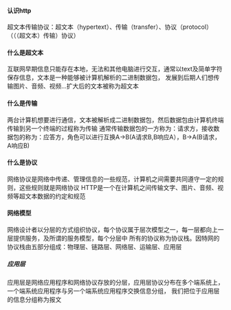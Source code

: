 #### 认识http
超文本传输协议：超文本（hypertext）、传输（transfer）、协议（protocol）
（（（超文本）传输）协议）

#### 什么是超文本
互联网早期信息只能存在本地，无法和其他电脑进行交互，通常以text及简单字符保存信息，文本是一种能够被计算机解析的二进制数据包，
发展到后期人们想传输图片、音频、视频...扩大后的文本被称为超文本

#### 什么是传输
两台计算机想要进行通信，文本被解析成二进制数据包，然后数据包由计算机终端传输到另一个终端的过程称为传输
通常传输数据包的一方称为：请求方，接收数据包的称为：应答方，角色可以进行互换A->B(A请求B,B响应A），B->A(B请求，A响应B)

#### 什么是协议 
网络协议是网络中传递、管理信息的一些规范，计算机之间需要共同遵守一定的规则，这些规则就是网络协议
HTTP是一个在计算机之间传输文字、图片、音频、视频等超文本数据的约定和规范

#### 网络模型
网络设计者以分层的方式组织协议，每个协议属于层次模型之一，每一层都向上一层提供服务，及所谓的服务模型，每个分层中
所有的协议称为协议栈。因特网的协议栈由五部分组成：物理层、链路层、网络层、运输层、应用层

##### 应用层
应用层是网络应用程序和网络协议存放的分层，应用层协议分布在多个端系统上，一个端系统应用程序与另一个端系统应用程序交换信息分组，
我们把位于应用层的信息分组称为报文

